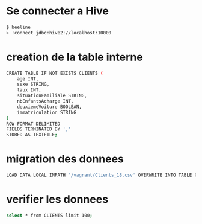 # Se connecter a Hive

```bash
$ beeline
> !connect jdbc:hive2://localhost:10000
```

# creation de la table interne

```bash
CREATE TABLE IF NOT EXISTS CLIENTS (
    age INT,
    sexe STRING,
    taux INT,
    situationFamiliale STRING,
    nbEnfantsAcharge INT,
    deuxiemeVoiture BOOLEAN,
    immatriculation STRING
)
ROW FORMAT DELIMITED
FIELDS TERMINATED BY ','
STORED AS TEXTFILE;
```

# migration des donnees
```bash
LOAD DATA LOCAL INPATH '/vagrant/Clients_18.csv' OVERWRITE INTO TABLE CLIENTS;
```
# verifier les donnees
```bash
select * from CLIENTS limit 100;
```
